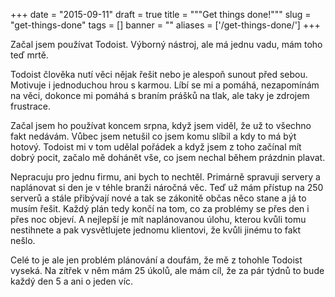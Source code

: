 
+++
date = "2015-09-11"
draft = true
title = """Get things done!"""
slug = "get-things-done"
tags = []
banner = ""
aliases = ['/get-things-done/']
+++

Začal jsem používat Todoist. Výborný nástroj, ale má jednu vadu, mám toho teď mrtě.

Todoist člověka nutí věci nějak řešit nebo je alespoň sunout před sebou. Motivuje i jednoduchou hrou s karmou. Líbí se mi a pomáhá, nezapomínám na věci, dokonce mi pomáhá s braním prášků na tlak, ale taky je zdrojem frustrace.

Začal jsem ho používat koncem srpna, když jsem viděl, že už to všechno fakt nedávám. Vůbec jsem netušil co jsem komu slíbil a kdy to má být hotový. Todoist mi v tom udělal pořádek a když jsem z toho začínal mít dobrý pocit, začalo mě dohánět vše, co jsem nechal během prázdnin plavat.

Nepracuju pro jednu firmu, ani bych to nechtěl. Primárně spravuji servery a naplánovat si den je v téhle branži náročná věc. Teď už mám přístup na 250 serverů a stále přibývají nové a tak se zákonitě občas něco stane a já to musím řešit. Každý plán tedy končí na tom, co za problémy se přes den i přes noc objeví. A nejlepší je mít naplánovanou úlohu, kterou kvůli tomu nestihnete a pak vysvětlujete jednomu klientovi, že kvůli jinému to fakt nešlo.

Celé to je ale jen problém plánování a doufám, že mě z tohohle Todoist vyseká. Na zítřek v něm mám 25 úkolů, ale mám cíl, že za pár týdnů to bude každý den 5 a ani o jeden víc.

